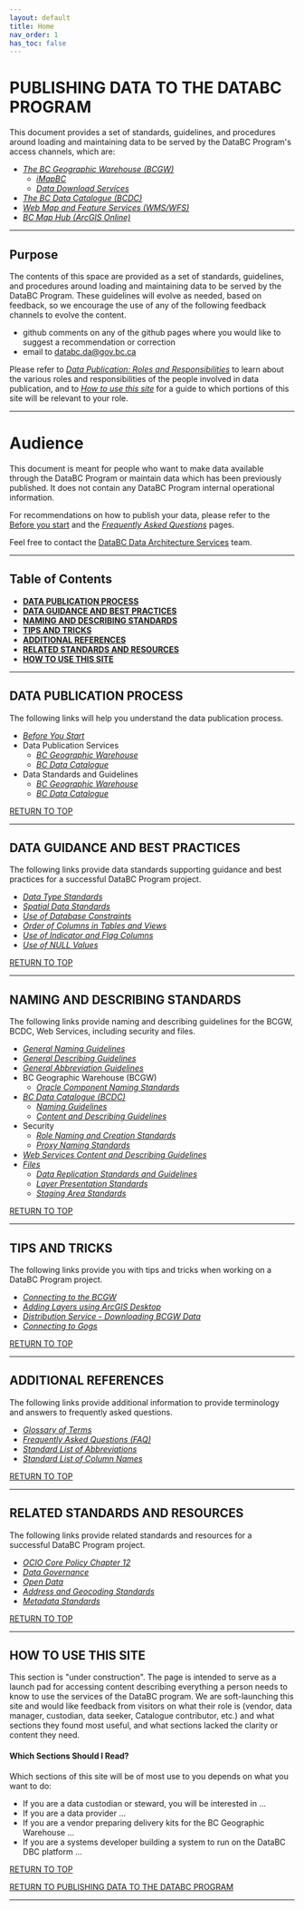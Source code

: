 ```yaml
---
layout: default
title: Home
nav_order: 1
has_toc: false
---
```


# PUBLISHING DATA TO THE DATABC PROGRAM

This document provides a set of standards, guidelines, and procedures around loading and maintaining data to be served by the DataBC Program's access channels, which are:
+ [_The BC Geographic Warehouse (BCGW)_](https://www2.gov.bc.ca/gov/content?id=18B291A12B4F42EA98169892F4B46D61)
   + [_iMapBC_](https://www2.gov.bc.ca/gov/content?id=C52F8C3BFE8C4110A63171337F363F43)
   + [_Data Download Services_](https://www2.gov.bc.ca/gov/content?id=B19E16070B824DB481F49CEE3B9AF1F8)
+ [_The BC Data Catalogue (BCDC)_](https://catalogue.data.gov.bc.ca)
+ [_Web Map and Feature Services (WMS/WFS)_](https://www2.gov.bc.ca/gov/content?id=95D78D544B244F34B89223EF069DF74E)
+ [_BC Map Hub (ArcGIS Online)_](https://www2.gov.bc.ca/gov/content?id=DE0602BB42664AA28C9F059D45CC1CC2)

-----------------------

## Purpose

The contents of this space are provided as a set of standards, guidelines, and procedures around loading and maintaining data to be served by the DataBC Program. These guidelines will evolve as needed, based on feedback, so we encourage the use of any of the following feedback channels to evolve the content.

+ github comments on any of the github pages where you would like to suggest a recommendation or correction
+ email to databc.da@gov.bc.ca  

Please refer to [_Data Publication: Roles and Responsibilities_](pages/roles_and_responsibilities.md#data-publication-roles-and-responsibilities) to learn about the various roles and responsibilities of the people involved in data publication, and to
[_How to use this site_](#how-to-use-this-site) for a guide to which portions of this site will be relevant to your role.
  
-----------------------------------------------------------

# Audience

This document is meant for people who want to make data available through the DataBC Program or maintain data which has been previously published. It does not contain any DataBC Program internal operational information.

For recommendations on how to publish your data, please refer to the [Before you start](pages/before_you_start.md#before-you-start) and the [_Frequently Asked Questions_](pages/faq.md#frequently-asked-questions-faq) pages. 

Feel free to contact the [DataBC Data Architecture Services](mailto:databc.da@gov.bc.ca) team.

-----------------------

## Table of Contents
+ [**DATA PUBLICATION PROCESS**](#data-publication-process)
+ [**DATA GUIDANCE AND BEST PRACTICES**](#data-guidance-and-best-practices)
+ [**NAMING AND DESCRIBING STANDARDS**](#naming-and-describing-standards)
+ [**TIPS AND TRICKS**](#tips-and-tricks)
+ [**ADDITIONAL REFERENCES**](#additional-references)
+ [**RELATED STANDARDS AND RESOURCES**](#related-standards-and-resources)
+ [**HOW TO USE THIS SITE**](#how-to-use-this-site)

-----------------------

## DATA PUBLICATION PROCESS

The following links will help you understand the data publication process.

+ [_Before You Start_](dsg_before_you_start.md)
+ Data Publication Services 
   + [_BC Geographic Warehouse_](dps_bcgw_w.md)
   + [_BC Data Catalogue_](dps_bcdc_w.md)
+ Data Standards and Guidelines
   + [_BC Geographic Warehouse_](dsg_bcgw.md)  
   + [_BC Data Catalogue_](dsg.bcdc.md)
 
[RETURN TO TOP][1] 

-----------------------------------------------------------
 
## DATA GUIDANCE AND BEST PRACTICES

The following links provide data standards supporting guidance and best practices for a successful DataBC Program project. 

+ <a name=datatype>[_Data Type Standards_](pages/data_guidance_and_best_practices.md#data-type-standards)</a>
+ <a name=spatial>[_Spatial Data Standards_](pages/data_guidance_and_best_practices.md#spatial-data-standards)</a>
+ <a name=constraints>[_Use of Database Constraints_](pages/data_guidance_and_best_practices.md#use-of-database-constraints)</a>
+ <a name=order>[_Order of Columns in Tables and Views_](pages/data_guidance_and_best_practices.md#order-of-columns-in-tables-and-views)</a>
+ <a name=indicator>[_Use of Indicator and Flag Columns_](pages/data_guidance_and_best_practices.md#use-of-indicator-and-flag-columns)<a/>
+ <a name=values>[_Use of NULL Values_](pages/data_guidance_and_best_practices.md#use-of-null-values)</a>

[RETURN TO TOP][1] 

-----------------------------------------------------------

## NAMING AND DESCRIBING STANDARDS

The following links provide naming and describing guidelines for the BCGW, BCDC, Web Services, including security and files.

+ <a name=naming>[_General Naming Guidelines_](pages/naming_and_describing.md#general-naming-guidelines)</a>
+ <a name=describing>[_General Describing Guidelines_](pages/naming_and_describing.md#general-describing-guidelines)</a>
+ <a name=abbreviations>[_General Abbreviation Guidelines_](pages/naming_and_describing.md#general-abbreviation-guidelines)</a>
+ <a name=geographicwarehouse>BC Geographic Warehouse (BCGW)</a>
   + [_Oracle Component Naming Standards_](pages/naming_and_describing.md#oracle-component-naming-standards)
+ <a name=catalogue>[_BC Data Catalogue (BCDC)_](pages/naming_and_describing.md#bc-data-catalogue-naming-guidelines)</a>
   + [_Naming Guidelines_](pages/naming_and_describing.md#bc-data-catalogue-naming-guidelines)
   + [_Content and Describing Guidelines_](pages/naming_and_describing.md#BC-DATA-CATALOGUE-CONTENT-AND-DESCRIBING-GUIDELINES)
+ <a name=security>Security</a>
   + [_Role Naming and Creation Standards_](pages/role_naming_and_creation_standards.md#role-naming-and-creation-standards)
   + [_Proxy Naming Standards_](pages/proxy_creation_standards.md#proxy-naming-standards)
+ <a name=webservices>[_Web Services Content and Describing Guidelines_](pages/naming_and_describing.md#web-services-content-and-describing-guidelines)</a>
+ <a name=files>[_Files_](pages/naming_and_describing.md#naming-and-describing-standards)</a>
   + [_Data Replication Standards and Guidelines_](pages/data_replication_standards_and_guidelines.md#data-replication-standards-and-guidelines)
   + [_Layer Presentation Standards_](pages/layer_file_presentation_standards.md#layer-presentation-standards)
   + [_Staging Area Standards_](pages/staging_area_standards.md#staging-area-standards)
 
[RETURN TO TOP][1] 

-----------------------------------------------------------
 
## TIPS AND TRICKS

The following links provide you with tips and tricks when working on a DataBC Program project. 

+ <a name=connecting>[_Connecting to the BCGW_](pages/tips_and_tricks.md#connecting-to-the-bcgw)</a>
+ <a name=layers>[_Adding Layers using ArcGIS Desktop_](pages/tips_and_tricks.md#adding-layers-using-arcgis-desktop)</a>
+ <a name=layers>[_Distribution Service - Downloading BCGW Data_](pages/distribution_service)</a>
+ <a name=gogs>[_Connecting to Gogs_](pages/tips_and_tricks.md#connecting-to-gogs)</a>

[RETURN TO TOP][1] 

-----------------------------------------------------------

## ADDITIONAL REFERENCES

The following links provide additional information to provide terminology and answers to frequently asked questions.
 
+ <a name=glossary>[_Glossary of Terms_](pages/glossary.md#glossary)</a>
+ <a name=faq>[_Frequently Asked Questions (FAQ)_](pages/faq.md#frequently-asked-questions-faq)</a>
+ <a name=listabbreviations>[_Standard List of Abbreviations_](pages/naming_and_describing.md#appendix-a-standard-list-of-abbreviations)</a>
+ <a name=listcolumnnames>[_Standard List of Column Names_](pages/naming_and_describing.md#appendix-b-standard-list-of-column-names)</a>

[RETURN TO TOP][1] 

-----------------------------------------------------------

## RELATED STANDARDS AND RESOURCES

The following links provide related standards and resources for a successful DataBC Program project. 

+ <a name = ocio>[_OCIO Core Policy Chapter 12_](https://www2.gov.bc.ca/gov/content?id=BAA776C61B934ADA95F42CE503D2784F)</a>
+ <a name=governance>[_Data Governance_](pages/data_governance.md#data-governance)</a>
+ <a name=opendata>[_Open Data_](pages/open_data.md#open-data)</a>
+ <a name=geocoding>[_Address and Geocoding Standards_](pages/address_and_geocoding_standards.md#address-and-geocoding-standards)</a>
+ <a name=metadata>[_Metadata Standards_](pages/metadata_standards.md#metadata-standards)</a>

[RETURN TO TOP][1] 

-----------------------------------------------------------
## HOW TO USE THIS SITE

This section is "under construction".  The page is intended to serve as a launch pad for accessing content describing everything a person needs to know to use the services of the DataBC program.  We are soft-launching this site and would like feedback from visitors on what their role is (vendor, data manager, custodian, data seeker, Catalogue contributor, etc.) and what sections they found most useful, and what sections lacked the clarity or content they need.

#### Which Sections Should I Read?

Which sections of this site will be of most use to you depends on what you want to do:

+ If you are a data custodian or steward, you will be interested in ...
+ If you are a data provider ...
+ If you are a vendor preparing delivery kits for the BC Geographic Warehouse ...
+ If you are a systems developer building a system to run on the DataBC DBC platform ...

[RETURN TO TOP][1]

[RETURN TO PUBLISHING DATA TO THE DATABC PROGRAM][2]

-------------------------------------------------------

[1]: #publishing-data-to-the-databc-program
[2]: index.md#publishing-data-to-the-databc-program
